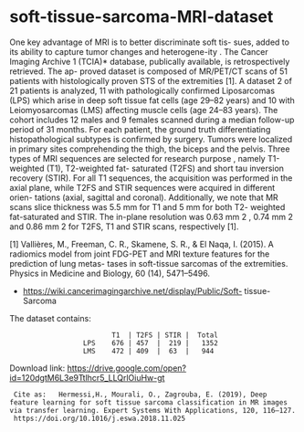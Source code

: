# soft-tissue-sarcoma-MRI-dataset
One key advantage of MRI is to better discriminate soft tis- sues, added to its ability to capture tumor changes and heterogene-ity . The Cancer Imaging Archive 1 (TCIA)* database, publically available, is retrospectively retrieved. The ap- proved dataset is composed of MR/PET/CT scans of 51 patients with histologically proven STS of the extremities [1]. A dataset 2 of 21 patients is analyzed, 11 with pathologically confirmed Liposarcomas (LPS) which arise in deep soft tissue fat cells (age 29–82 years) and 10 with Leiomyosarcomas (LMS) affecting muscle cells (age 24–83 years). The cohort includes 12 males and 9 females scanned during a median follow-up period of 31 months. For each patient, the ground truth differentiating histopathological subtypes is confirmed by surgery. Tumors were localized in primary sites comprehending the thigh, the biceps and the pelvis. Three types of MRI sequences are selected for research purpose , namely T1-weighted (T1), T2-weighted fat- saturated (T2FS) and short tau inversion recovery (STIR). For all T1 sequences, the acquisition was performed in the axial plane, while T2FS and STIR sequences were acquired in different orien- tations (axial, sagittal and coronal). Additionally, we note that MR scans slice thickness was 5.5 mm for T1 and 5 mm for both T2- weighted fat-saturated and STIR. The in-plane resolution was 0.63 mm 2 , 0.74 mm 2 and 0.86 mm 2 for T2FS, T1 and STIR scans, respectively [1].


[1] Vallières, M., Freeman, C. R., Skamene, S. R., & El Naqa, I. (2015). A radiomics model from joint FDG-PET and MRI texture features for the prediction of lung metas- tases in soft-tissue sarcomas of the extremities. Physics in Medicine and Biology, 60 (14), 5471–5496.
* https://wiki.cancerimagingarchive.net/display/Public/Soft- tissue- Sarcoma
 
 The dataset contains: 

                             T1  | T2FS | STIR |  Total
                      LPS    676 | 457  |  219 |   1352
                      LMS    472 | 409  |  63  |   944
                      
Download link: 
https://drive.google.com/open?id=120dgtM6L3e9Ttlhcr5_LLQrlOiuHw-gt     
     
     Cite as: 	Hermessi,H., Mourali, O., Zagrouba, E. (2019), Deep feature learning for soft tissue sarcoma classification in MR images via transfer learning. Expert Systems With Applications, 120, 116–127.
     https://doi.org/10.1016/j.eswa.2018.11.025
